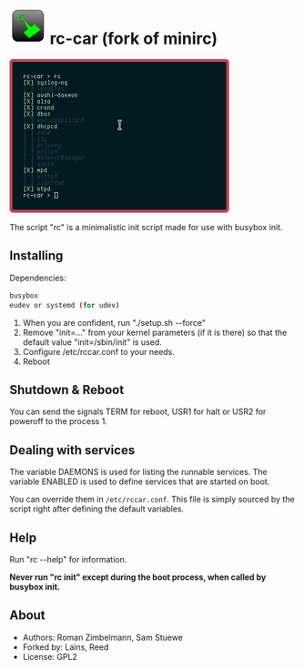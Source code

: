 # ![](data/rc-car-icon.png) rc-car (fork of minirc)

![](data/shot.png)

The script "rc" is a minimalistic init script made for use with busybox init.

## Installing

Dependencies:
 
```sh
busybox
eudev or systemd (for udev)
```

1. When you are confident, run "./setup.sh --force"
2. Remove "init=..." from your kernel parameters (if it is there) so that the default value "init=/sbin/init" is used.
3. Configure /etc/rccar.conf to your needs.
4. Reboot

## Shutdown & Reboot

You can send the signals TERM for reboot, USR1 for halt or USR2 for poweroff to the process 1.

## Dealing with services

The variable DAEMONS is used for listing the runnable services.
The variable ENABLED is used to define services that are started on boot.

You can override them in `/etc/rccar.conf`.
This file is simply sourced by the script right after defining the default variables.

## Help

Run "rc --help" for information. 

**Never run "rc init" except during the boot process, when called by busybox init.**

## About

* Authors: Roman Zimbelmann, Sam Stuewe
* Forked by: Lains, Reed
* License: GPL2
